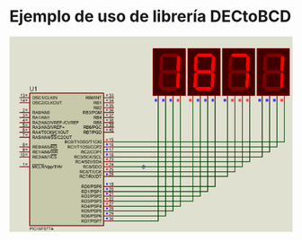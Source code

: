 Ejemplo de uso de librería DECtoBCD
===================================
![IDE Personalizado de PicPas](https://github.com/AguHDz/PicPas-Library/blob/master/DECtoBCD/ejemplo/DECtoBCD_DEMO_4_Display7Seg_Capture.png)
